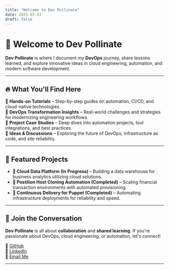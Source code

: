 ```yaml
---
title: "Welcome to Dev Pollinate"
date: 2025-03-03
draft: false
---
```


# 🌱 Welcome to Dev Pollinate

**Dev Pollinate** is where I document my **DevOps** journey, share lessons learned, and explore innovative ideas in cloud engineering, automation, and modern software development.

---

## 🔥 What You'll Find Here  

🔹 **Hands-on Tutorials** – Step-by-step guides on automation, CI/CD, and cloud-native technologies.  
🔹 **DevOps Transformation Insights** – Real-world challenges and strategies for modernizing engineering workflows.  
🔹 **Project Case Studies** – Deep dives into automation projects, tool integrations, and best practices.  
🔹 **Ideas & Discussions** – Exploring the future of DevOps, infrastructure as code, and site reliability.

---

## 🚀 Featured Projects  

- **🔹 Cloud Data Platform (In Progress)** – Building a data warehouse for business analytics utilizing cloud solutions.
- **🔹 Postilion Host Cloning Automation (Completed)** – Scaling financial transaction environments with automated provisioning.
- **🔹 Continuous Delivery for Puppet (Completed)** – Automating infrastructure deployments for reliability and speed.

---

## 💬 Join the Conversation  

**Dev Pollinate** is all about **collaboration** and **shared learning**. If you're passionate about DevOps, cloud engineering, or automation, let's connect!

🔗 [GitHub](https://github.com/rex-makusia)  
🔗 [LinkedIn](https://www.linkedin.com/in/rex-makusia-00333994/)  
📩 [Email Me](mailto:devpollinate@gmail.com)  

---
